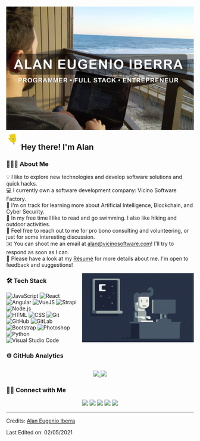 ![Portada Alan Iberra](assets/img/portada.png?raw=true "Portada Alan Iberra")
<img alt="Night Coding" src="./assets/img/hi.gif" width='40' align="left"/><h2>Hey there! I'm Alan</h2>

### 👨🏻‍💻 About Me

💡 I like to explore new technologies and develop software solutions and quick hacks.\
💻 I currently own a software development company: Vicino Software Factory.\
🌱 I'm on track for learning more about Artificial Intelligence, Blockchain, and Cyber Security.\
📖️ In my free time I like to read and go swimming. I also like hiking and outdoor activities.\
💬 Feel free to reach out to me for pro bono consulting and volunteering, or just for some interesting discussion.\
✉️ You can shoot me an email at alan@vicinosoftware.com! I'll try to respond as soon as I can.\
📄 Please have a look at my [Résumé](http://alaniberra.com/) for more details about me. I'm open to feedback and suggestions!

<img alt="Coding" src="./assets/img/coding.gif" align="right"/>

### 🛠 Tech Stack

![JavaScript](https://img.shields.io/badge/-JavaScript-05122A?style=flat&logo=javascript)
![React](https://img.shields.io/badge/-React-05122A?style=flat&logo=react)
![Angular](https://img.shields.io/badge/-Angular-05122A?style=flat&logo=Angular&logoColor=DD0031)
![VueJS](https://img.shields.io/badge/-VueJS-05122A?style=flat&logo=vue.js&logoColor=35495E)
![Strapi](https://img.shields.io/badge/-Strapi-05122A?style=flat&logo=strapi&logoColor=8c4bff)
![Node.js](https://img.shields.io/badge/-Node.js-05122A?style=flat&logo=node.js) <br />
![HTML](https://img.shields.io/badge/-HTML-05122A?style=flat&logo=HTML5)
![CSS](https://img.shields.io/badge/-CSS-05122A?style=flat&logo=CSS3&logoColor=1572B6)
![Git](https://img.shields.io/badge/-Git-05122A?style=flat&logo=git)
![GitHub](https://img.shields.io/badge/-GitHub-05122A?style=flat&logo=github)
![GitLab](https://img.shields.io/badge/-GitHub-05122A?style=flat&logo=gitlab) <br />
![Bootstrap](https://img.shields.io/badge/-Bootstrap-05122A?style=flat&logo=bootstrap&logoColor=563D7C)
![Photoshop](https://img.shields.io/badge/-Photoshop-05122A?style=flat&logo=adobe-photoshop)
![Python](https://img.shields.io/badge/-Python-05122A?style=flat&logo=python)
![Visual Studio Code](https://img.shields.io/badge/-Visual%20Studio%20Code-05122A?style=flat&logo=visual-studio-code&logoColor=007ACC)


### ⚙️ GitHub Analytics
<p align="center" style="margin-top: 30px;">
<a href="https://github.com/aeiberra">
  <img height="180em" src="https://github-readme-stats-eight-theta.vercel.app/api?username=aeiberra&show_icons=true&theme=algolia&include_all_commits=true&count_private=true"/>
  <img height="180em" src="https://github-readme-stats-eight-theta.vercel.app/api/top-langs/?username=aeiberra&layout=compact&langs_count=8&theme=algolia"/>
</a>
</p>

### 🤝🏻 Connect with Me

<p align="center">
<a href="http://alaniberra.com/"><img src="https://img.shields.io/badge/-alaniberra.com-3423A6?style=flat&logo=Google-Chrome&logoColor=white"/></a>
<a href="https://www.linkedin.com/in/iberra/"><img src="https://img.shields.io/badge/-Alan%20Iberra-0077B5?style=flat&logo=Linkedin&logoColor=white"/></a>
<a href="mailto:alan@vicinosoftware.com"><img src="https://img.shields.io/badge/-alan@vicinosoftware.com-D14836?style=flat&logo=Gmail&logoColor=white"/></a>
<a href="https://www.instagram.com/alan.iberra/"><img src="https://img.shields.io/badge/-@alan.iberra-E4405F?style=flat&logo=Instagram&logoColor=white"/></a>
<a href="https://www.facebook.com/IberraAlan"><img src="https://img.shields.io/badge/-@IberraAlan-1877F2?style=flat&logo=Facebook&logoColor=white"/></a>
</p>

-----
Credits: [Alan Eugenio Iberra](https://github.com/aeiberra)

Last Edited on: 02/05/2021
